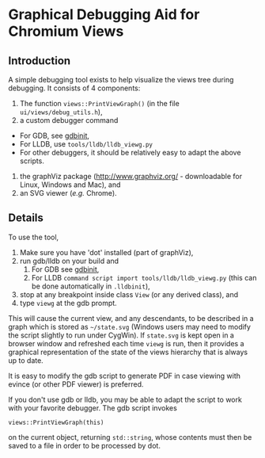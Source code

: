 # Graphical Debugging Aid for Chromium Views

## Introduction

A simple debugging tool exists to help visualize the views tree during
debugging. It consists of 4 components:

1.  The function `views::PrintViewGraph()` (in the file
    `ui/views/debug_utils.h`),
1.  a custom debugger command
  - For GDB, see
    [gdbinit](https://chromium.googlesource.com/chromium/src/+/master/docs/gdbinit.md),
  - For LLDB, use `tools/lldb/lldb_viewg.py`
  - For other debuggers, it should be relatively easy to adapt the
    above scripts.
1.  the graphViz package (http://www.graphviz.org/ - downloadable for Linux,
    Windows and Mac), and
1.  an SVG viewer (_e.g._ Chrome).

## Details

To use the tool,

1.  Make sure you have 'dot' installed (part of graphViz),
1.  run gdb/lldb on your build and
    1. For GDB see
    [gdbinit](https://chromium.googlesource.com/chromium/src/+/master/docs/gdbinit.md),
    1. For LLDB `command script import tools/lldb/lldb_viewg.py` (this can
    be done automatically in `.lldbinit`),
1.  stop at any breakpoint inside class `View` (or any derived class), and
1.  type `viewg` at the gdb prompt.

This will cause the current view, and any descendants, to be described in a
graph which is stored as `~/state.svg` (Windows users may need to modify the
script slightly to run under CygWin). If `state.svg` is kept open in a browser
window and refreshed each time `viewg` is run, then it provides a graphical
representation of the state of the views hierarchy that is always up to date.

It is easy to modify the gdb script to generate PDF in case viewing with evince
(or other PDF viewer) is preferred.

If you don't use gdb or lldb, you may be able to adapt the script to work with
your favorite debugger. The gdb script invokes

    views::PrintViewGraph(this)

on the current object, returning `std::string`, whose contents must then be
saved to a file in order to be processed by dot.
